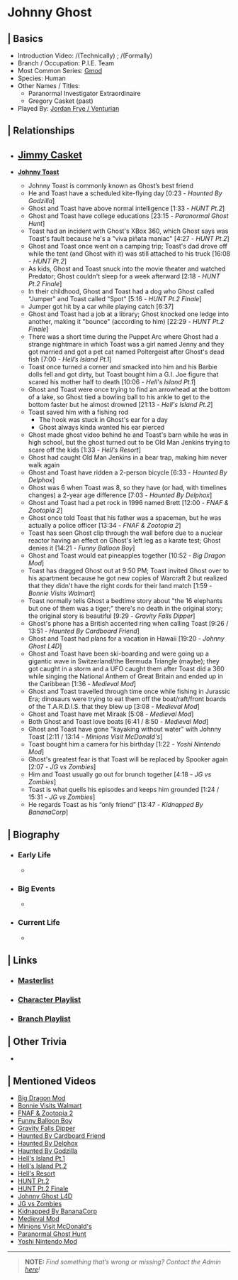 # Johnny Ghost  


## | Basics  
- Introduction Video: /(Technically) [](); /(Formally) []()  
- Branch / Occupation: P.I.E. Team  
- Most Common Series: [Gmod](./6.Series/Gmod.md)  
- Species: Human  
- Other Names / Titles:   
  - Paranormal Investigator Extraordinaire  
  - Gregory Casket \(past)
- Played By: [Jordan Frye / Venturian](./3.Siblings/3.1.Jordan-Frye-Venturian.md)  


## | Relationships  
- [**Jimmy Casket**](./5.Characters/Jimmy_Casket.md)
  - 

- [**Johnny Toast**](./5.Characters/Johnny_Toast.md)  
  - Johnny Toast is commonly known as Ghost’s best friend  
  - He and Toast have a scheduled kite-flying day [0:23 - *Haunted By Godzilla*]  
  - Ghost and Toast have above normal intelligence [1:33 - *HUNT Pt.2*]
   - Ghost and Toast have college educations [23:15 - *Paranormal Ghost Hunt*]
  - Toast had an incident with Ghost's XBox 360, which Ghost says was Toast's fault because he's a "viva piñata maniac" [4:27 - *HUNT Pt.2*]
  - Ghost and Toast once went on a camping trip; Toast's dad drove off while the tent \(and Ghost with it) was still attached to his truck [16:08 - *HUNT Pt.2*]
  - As kids, Ghost and Toast snuck into the movie theater and watched Predator; Ghost couldn't sleep for a week afterward [2:18 - *HUNT Pt.2 Finale*]
  - In their childhood, Ghost and Toast had a dog who Ghost called "Jumper" and Toast called "Spot" [5:16 - *HUNT Pt.2 Finale*]
   - Jumper got hit by a car while playing catch \[6:37]
  - Ghost and Toast had a job at a library; Ghost knocked one ledge into another, making it "bounce" \(according to him) [22:29 - *HUNT Pt.2 Finale*]
  - There was a short time during the Puppet Arc where Ghost had a strange nightmare in which Toast was a girl named Jenny and they got married and got a pet cat named Poltergeist after Ghost's dead fish [7:00 - *Hell’s Island Pt.1*]
  - Toast once turned a corner and smacked into him and his Barbie dolls fell and got dirty, but Toast bought him a G.I. Joe figure that scared his mother half to death [10:06 - *Hell's Island Pt.1*]
  - Ghost and Toast were once trying to find an arrowhead at the bottom of a lake, so Ghost tied a bowling ball to his ankle to get to the bottom faster but he almost drowned [21:13 - *Hell's Island Pt.2*]
   - Toast saved him with a fishing rod
     - The hook was stuck in Ghost's ear for a day
     - Ghost always kinda wanted his ear pierced
  - Ghost made ghost video behind he and Toast's barn while he was in high school, but the ghost turned out to be Old Man Jenkins trying to scare off the kids [1:33 - *Hell's Resort*]
   - Ghost had caught Old Man Jenkins in a bear trap, making him never walk again
  - Ghost and Toast have ridden a 2-person bicycle [6:33 - *Haunted By Delphox*]
   - Ghost was 6 when Toast was 8, so they have \(or had, with timelines changes) a 2-year age difference [7:03 - *Haunted By Delphox*]
  - Ghost and Toast had a pet rock in 1996 named Brett [12:00 - *FNAF & Zootopia 2*]
   - Ghost once told Toast that his father was a spaceman, but he was actually a police officer [13:34 - *FNAF & Zootopia 2*]
  - Toast has seen Ghost clip through the wall before due to a nuclear reactor having an effect on Ghost's left leg as a karate test; Ghost denies it [14:21 - *Funny Balloon Boy*]
  - Ghost and Toast would eat pineapples together [10:52 - *Big Dragon Mod*]
  - Toast has dragged Ghost out at 9:50 PM; Toast invited Ghost over to his apartment because he got new copies of Warcraft 2 but realized that they didn't have the right cords for their land match [1:59 - *Bonnie Visits Walmart*]
  - Toast normally tells Ghost a bedtime story about "the 16 elephants but one of them was a tiger;" there's no death in the original story; the original story is beautiful [9:29 - *Gravity Falls Dipper*]
  - Ghost's phone has a British accented ring when calling Toast [9:26 / 13:51 - *Haunted By Cardboard Friend*]
  - Ghost and Toast had plans for a vacation in Hawaii [19:20 - *Johnny Ghost L4D*]
  - Ghost and Toast have been ski-boarding and were going up a gigantic wave in Switzerland/the Bermuda Triangle \(maybe); they got caught in a storm and a UFO caught them after Toast did a 360 while singing the National Anthem of Great Britain and ended up in the Caribbean [1:36 - *Medieval Mod*]
   - Ghost and Toast travelled through time once while fishing in Jurassic Era; dinosaurs were trying to eat them off the boat/raft/front boards of the T.A.R.D.I.S. that they blew up [3:08 - *Medieval Mod*]
  - Ghost and Toast have met Miraak [5:08 - *Medieval Mod*]
  - Both Ghost and Toast love boats [6:41 / 8:50 - *Medieval Mod*]
  - Ghost and Toast have gone "kayaking without water" with Johnny Toast [2:11 / 13:14 - *Minions Visit McDonald's*]
  - Toast bought him a camera for his birthday [1:22 - *Yoshi Nintendo Mod*]
  - Ghost's greatest fear is that Toast will be replaced by Spooker again [2:07 - *JG vs Zombies*]
  - Him and Toast usually go out for brunch together [4:18 - *JG vs Zombies*]
  - Toast is what quells his episodes and keeps him grounded [1:24 / 15:31 - *JG vs Zombies*]
  - He regards Toast as his “only friend” [13:47 - *Kidnapped By BananaCorp*]


## | Biography  
- ### Early Life  
  -   
- ### Big Events  
  -   
- ### Current Life  
  -   

 
## | Links  
- ### [Masterlist]()  
- ### [Character Playlist]()  
- ### [Branch Playlist]()  


## | Other Trivia  
-   

## | Mentioned Videos
- [Big Dragon Mod]()
- [Bonnie Visits Walmart]()
- [FNAF & Zootopia 2]()
- [Funny Balloon Boy]()
- [Gravity Falls Dipper]()
- [Haunted By Cardboard Friend]()
- [Haunted By Delphox]()
- [Haunted By Godzilla]()
- [Hell's Island Pt.1]()
- [Hell's Island Pt.2]()
- [Hell's Resort]()
- [HUNT Pt.2]()
- [HUNT Pt.2 Finale]()
- [Johnny Ghost L4D]()
- [JG vs Zombies]()
- [Kidnapped By BananaCorp]()
- [Medieval Mod]()
- [Minions Visit McDonald's]()
- [Paranormal Ghost Hunt]()
- [Yoshi Nintendo Mod]()

----

> **NOTE:** *Find something that’s wrong or missing? Contact the Admin [here](./chapter_2.md)!*